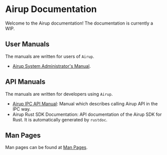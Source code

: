 # Airup Documentation
Welcome to the Airup documentation! The documentation is currently a WIP.

## User Manuals
The manuals are written for users of `Airup`.
 - [Airup System Administrator's Manual](admin_manual/index.md).

## API Manuals
The manuals are written for developers using `Airup`.
 - [Airup IPC API Manual](api_manual/ipc/index.md): Manual which describes calling Airup API in the IPC way.
 - Airup Rust SDK Documentation: API documentation of the Airup SDK for Rust. It is automatically generated by `rustdoc`.

## Man Pages
Man pages can be found at [Man Pages](man_pages/index.md).
